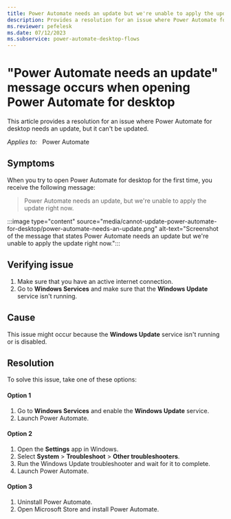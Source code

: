 ```yaml
---
title: Power Automate needs an update but we're unable to apply the update right now
description: Provides a resolution for an issue where Power Automate for desktop can't be updated when you open it for the first time.
ms.reviewer: pefelesk
ms.date: 07/12/2023
ms.subservice: power-automate-desktop-flows
---
```

# "Power Automate needs an update" message occurs when opening Power Automate for desktop

This article provides a resolution for an issue where Power Automate for desktop needs an update, but it can't be updated.

_Applies to:_ &nbsp; Power Automate

## Symptoms

When you try to open Power Automate for desktop for the first time, you receive the following message:

> Power Automate needs an update, but we're unable to apply the update right now.

:::image type="content" source="media/cannot-update-power-automate-for-desktop/power-automate-needs-an-update.png" alt-text="Screenshot of the message that states Power Automate needs an update but we're unable to apply the update right now.":::

## Verifying issue

1. Make sure that you have an active internet connection. 
2. Go to **Windows Services** and make sure that the **Windows Update** service isn't running.

## Cause

This issue might occur because the **Windows Update** service isn't running or is disabled.

## Resolution 

To solve this issue, take one of these options:

#### Option 1

1. Go to **Windows Services** and enable the **Windows Update** service.
2. Launch Power Automate.

#### Option 2

1. Open the **Settings** app in Windows.
2. Select **System** > **Troubleshoot** > **Other troubleshooters**.
3. Run the Windows Update troubleshooter and wait for it to complete.
4. Launch Power Automate.

#### Option 3 

1. Uninstall Power Automate.
2. Open Microsoft Store and install Power Automate.
